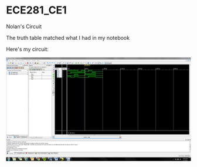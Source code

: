 ECE281_CE1
==========

Nolan's Circuit

The truth table matched what I had in my notebook

Here's my circuit:

![alt text](https://github.com/nolanmallory/ECE281_CE1/blob/master/CE1_Screenshot.JPG "Circuit Screenshot")


